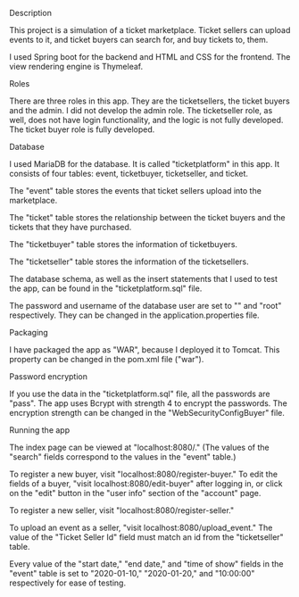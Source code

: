 Description

This project is a simulation of a ticket marketplace. Ticket sellers can upload events to it, and ticket buyers can search for, and buy tickets to,  them.

I used Spring boot for the backend and HTML and CSS for the frontend. The view rendering engine is Thymeleaf.


Roles


There are three roles in this app. They are the ticketsellers, the ticket buyers and the admin. I did not develop the admin role. The ticketseller role, as well, does not have login functionality, and the logic is not fully developed. The ticket buyer role is fully developed.


Database


I used MariaDB for the database. It is called "ticketplatform" in this app. It consists of four tables: event, ticketbuyer, ticketseller, and ticket.

The "event" table stores the events that ticket sellers upload into the marketplace.

The "ticket" table stores the relationship between the ticket buyers and the tickets that they have purchased.

The "ticketbuyer" table stores the information of ticketbuyers.

The "ticketseller" table stores the information of the ticketsellers.

The database schema, as well as the insert statements that I used to test the app, can be found in the "ticketplatform.sql" file.

The password and username of the database user are set to "" and "root" respectively. They can be changed in the application.properties file.


Packaging


I have packaged the app as "WAR", because I deployed it to Tomcat. This property can be changed in the pom.xml file ("<packaging>war</packaging>").


Password encryption

If you use the data in the "ticketplatform.sql" file, all the passwords are "pass". The app uses Bcrypt with strength 4 to encrypt the passwords.
The encryption strength can be changed in the "WebSecurityConfigBuyer" file.


Running the app


The index page can be viewed at "localhost:8080/." (The values of the "search" fields correspond to the values in the "event" table.) 

To register a new buyer, visit "localhost:8080/register-buyer." To edit the fields of a buyer, "visit localhost:8080/edit-buyer" after logging in, or click on the "edit" button in the "user info" section of the "account" page.

To register a new seller, visit "localhost:8080/register-seller."

To upload an event as a seller, "visit localhost:8080/upload_event." The value of the "Ticket Seller Id" field must match an id from the "ticketseller" table.

Every value of the "start date," "end date," and "time of show" fields in the "event" table is set to "2020-01-10," "2020-01-20," and "10:00:00" respectively for ease of testing.
